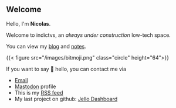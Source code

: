 
## Welcome



Hello, I'm **Nicolas**.

Welcome to indictvs, an *always under construction* low-tech space.

You can view my [blog](/blog) and [notes](/notes).

{{< figure src="/images/bitmoji.png" class="circle"  height="64">}}



If you want to say 👋 hello, you can contact me via

- [Email](mailto:nicksiv@disroot.org)
- [Mastodon](https://octodon.social/@nicksiv) profile
- This is my [RSS feed](https://jitterbug.cc/index.xml)
- My last project on github: [Jello Dashboard](https://github.com/nicksiv/jello-dashboard)
